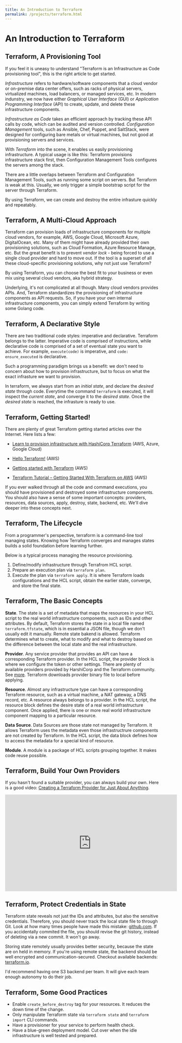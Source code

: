 ```yaml
---
title: An Introduction to Terraform
permalink: /projects/terraform.html
---
```


# An Introduction to Terraform

## Terraform, A Provisioning Tool

If you feel it is uneasy to understand "Terraform is an Infrastructure as Code provisioning tool", this is the right article to get started.

*Infrastructure* refers to hardware/software components that a cloud vendor or on-premise data center offers, such as racks of physical servers, virtualized machines, load balancers, or managed services, etc. In modern indunstry, we now have either *Graphical User Interface* (GUI) or *Application Programming Interface* (API) to create, update, and delete these infrastructure components. 

*Infrastructure as Code* takes an efficient approach by tracking these API calls by code, which can be audited and version controlled. *Configuration Management* tools, such as Ansible, Chef, Puppet, and SaltStack, were designed for configuring bare metals or virtual machines, but not good at provisioning servers and services.

With *Terraform* into the scene, it enables us easily provisioning infrastructure. A typical usage is like this: Terraform provisions infrastructure stack first, then Configuration Management Tools configures the servers among the stack.

There are a little overlaps between Terraform and Configuration Management Tools, such as running some script on servers. But Terraform is weak at this. Usually, we only trigger a simple bootstrap script for the server through Terraform.

By using Terraform, we can create and destroy the entire infrasture quickly and repeatably. 

## Terraform, A Multi-Cloud Approach

Terraform can provision loads of infrastructure components for multiple cloud vendors, for example, AWS, Google Cloud, Microsoft Azure, DigitalOcean, etc. Many of them might have already provided their own provisioning solutions, such as Cloud Formation, Azure Resource Manage, etc. But the great benefit is  to prevent *vendor lock* - being forced to use a single cloud provider and hard to move out. If the tool is a superset of all these cloud-specific provisioning solutions, why not just use Terraform?

By using Terraform, you can choose the best fit to your business or even mix using several cloud vendors, aka hybrid strategy.

Underlying, it's not complicated at all though. Many cloud vendors provides APIs. And, Terraform standardizes the provisioning of infrastructure components as API requests. So, if you have your own internal infrastructure components, you can simply extend Terraform by writing some Golang code.

## Terraform, A Declarative Style

There are two traditional code styles: imperative and declarative. Terraform belongs to the latter. Imperative code is comprised of instructions, while declarative code is comprised of a set of eventual state you want to achieve. For example, `execute(code)` is imperative, and `code: ensure_executed` is declarative.

Such a programming paradigm brings us a benefit: we don't need to concern about how to provision infrastructure, but to focus on what the exact infrasture we want to provision.

In terraform, we always start from an *initial state*, and declare the *desired state* through code. Everytime the command `terraform` is executed, it will inspect the *current state*, and converge it to the *desired state*. Once the *desired state* is reached, the infrasture is ready to use.

## Terraform, Getting Started!

There are plenty of great Terraform getting started articles over the Internet. Here lists a few:

* [Learn to provision infrastructure with HashiCorp Terraform](https://learn.hashicorp.com/terraform) (AWS, Azure, Google Cloud)
* [Hello Terraform!](https://livebook.manning.com/book/terraform-in-action/chapter-1/v-6/64) (AWS)

* [Getting started with Terraform](https://www.redpill-linpro.com/techblog/2018/08/14/getting-started-with-terraform.html) (AWS)
* [Terraform Tutorial – Getting Started With Terraform on AWS](https://spacelift.io/blog/terraform-tutorial) (AWS)

If you ever walked through all the code and command executions, you should have provisioned and destroyed some infrastructure components. You should also have a sense of some important concepts: providers, resources, data sources, apply, destroy, state, backend, etc. We'll dive deeper into these concepts next.

## Terraform, The Lifecycle

From a programmer's perspective, terraform is a command-line tool managing states. Knowing how Terraform converges and manages states builds a solid foundation before learning further.

Below is a typical process managing the resource provisioning.

1. Define/modify infrastructure through Terrafrom HCL script.
2. Prepare an execution plan via `terraform plan`.
3. Execute the plan via `terraform apply`. It is where Terraform loads configurations and the HCL script, obtain the earlier state, converge, and store the final state.

## Terraform, The Basic Concepts

**State**. The state is a set of metadata that maps the resources in your HCL script to the real world infrastructure components, such as IDs and other attributes. By default, Terraform stores the state in a local file named `terraform.tfstate`, which is in essential a JSON file, though we don't usually edit it manually. Remote state bakend is allowed. Terraform determines what to create, what to modify and what to destroy based on the difference between the local state and the real infrastructure.

**Provider**. Any service provider that provides an API can have a corresponding Terraform provider. In the HCL script, the provider block is where we configure the token or other settings. There are plenty of available providers provided by HarshiCorp and the Terraform community. See [more](https://www.terraform.io/docs/providers/index.html). Terraform downloads provider binary file to local before applying.

**Resource**. Almost any infrastructure type can have a corresponding Terraform resource, such as a virtual machine, a NAT gateway, a DNS record, etc. A resource always belongs to a provider. In the HCL script, the resource block defines the desire state of a real world infrastructure component. Once applied, there is one or more real world infrastructure component mapping to a particular resource.

**Data Source**. Data Sources are those state not managed by Terraform. It allows Terraform uses the metadata even those infrastructrure components are not created by Terraform. In the HCL script, the data block defines how to access the metadata for a special kind of resource.

**Module**. A module is a package of HCL scripts grouping together. It makes code reuse possible.

## Terraform, Build Your Own Providers

If you hasn't found a suitable provider, you can always build your own. Here is a good video: [Creating a Terraform Provider for Just About Anything](https://www.youtube.com/watch?v=noxwUVet5RE). 

<iframe width="560" height="315" src="https://www.youtube.com/embed/noxwUVet5RE" frameborder="0" allow="accelerometer; autoplay; encrypted-media; gyroscope; picture-in-picture" allowfullscreen></iframe>

## Terraform, Protect Credentials in State

Terraform state reveals not just the IDs and attributes, but also the sensitive credentials. Therefore, you should never track the local state file to through Git. Look at how many times people have made this mistake: [github.com](https://github.com/search?q=terraform.tfstate&type=Commits). If you accidentally commited the file, you should revise the git history, instead of deleting via a new commit. It won't go away.

Storing state remotely usually provides better security, because the state are on held in memory. If you're using remote state, the backend should be well encrypted and communication-secured. Checkout available backends: [terraform.io](https://www.terraform.io/docs/backends/types/index.html).

I'd recommend having one S3 backend per team. It will give each team enough autonomy to do their job.

## Terraform, Some Good Practices

* Enable `create_before_destroy` tag for your resources. It reduces the down time of the change.
* Only manipulate Terraform state via `terraform state` and `terraform import` CLI commands.
* Have a provisioner for your service to perform health check.
* Have a blue-green deployment model. Cut over when the idle infrastructure is well tested and prepared.
